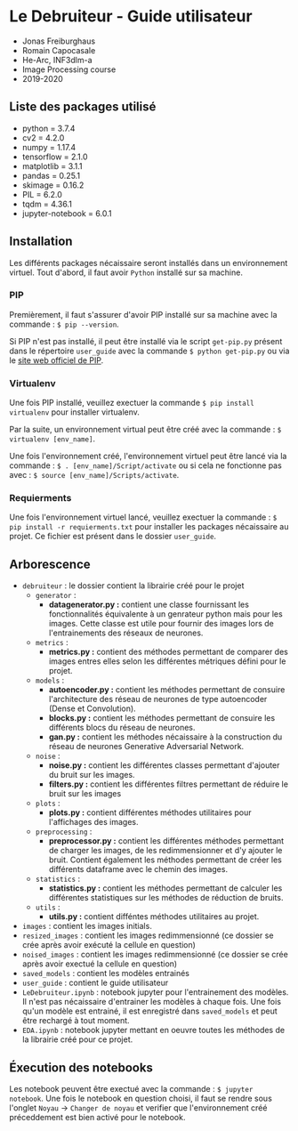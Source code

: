 # Le Debruiteur - Guide utilisateur
* Jonas Freiburghaus
* Romain Capocasale
* He-Arc, INF3dlm-a
* Image Processing course
* 2019-2020

## Liste des packages utilisé
* python = 3.7.4
* cv2 = 4.2.0
* numpy = 1.17.4
* tensorflow = 2.1.0
* matplotlib = 3.1.1
* pandas = 0.25.1
* skimage = 0.16.2
* PIL = 6.2.0
* tqdm = 4.36.1
* jupyter-notebook = 6.0.1

## Installation
Les différents packages nécaissaire seront installés dans un environnement virtuel. Tout d'abord, il faut avoir ``Python`` installé sur sa machine.

### PIP
Premièrement, il faut s'assurer d'avoir PIP installé sur sa machine avec la commande : ```$ pip --version```.

Si PIP n'est pas installé, il peut être installé via le script ``get-pip.py`` présent dans le répertoire ``user_guide`` avec la commande ```$ python get-pip.py``` ou via le [site web officiel de PIP](https://pip.pypa.io/en/stable/installing/).

### Virtualenv
Une fois PIP installé, veuillez exectuer la commande ```$ pip install virtualenv``` pour installer virtualenv.

Par la suite, un environnement virtual peut être créé avec la commande : ```$ virtualenv [env_name]```.

Une fois l'environnement créé, l'environnement virtuel peut être lancé via la commande : ```$ . [env_name]/Script/activate``` ou si cela ne fonctionne pas avec : ```$ source [env_name]/Scripts/activate```.

### Requierments
Une fois l'environnement virtuel lancé, veuillez exectuer la commande : ```$ pip install -r requierments.txt``` pour installer les packages nécaissaire au projet. Ce fichier est présent dans le dossier ``user_guide``.

## Arborescence
* ``debruiteur`` : le dossier contient la librairie créé pour le projet
  * ``generator`` :
    * **datagenerator.py :** contient une classe fournissant les fonctionnalités équivalente à un genrateur python mais pour les images. Cette classe est utile pour fournir des images lors de l'entrainements des réseaux de neurones.  
  * ``metrics`` :
    * **metrics.py :** contient des méthodes permettant de comparer des images entres elles selon les différentes métriques défini pour le projet.
  * ``models`` :
    * **autoencoder.py :** contient les méthodes permettant de consuire l'architecture des réseau de neurones de type autoencoder (Dense et Convolution).
    * **blocks.py :** contient les méthodes permettant de consuire les différents blocs du réseau de neurones.
    * **gan.py :** contient les méthodes nécaissaire à la construction du réseau de neurones Generative Adversarial Network.
  * ``noise`` :
    * **noise.py :** contient les différentes classes permettant d'ajouter du bruit sur les images.
    * **filters.py :** contient les différentes filtres permettant de réduire le bruit sur les images
  * ``plots`` :
    * **plots.py :** contient différentes méthodes utilitaires pour l'affichages des images.
  * ``preprocessing`` :
    * **preprocessor.py :** contient les différentes méthodes permettant de charger les images, de les redimmensionner et d'y ajouter le bruit. Contient également les méthodes permettant de créer les différents dataframe avec le chemin des images.
  * ``statistics`` :
    * **statistics.py :** contient les méthodes permettant de calculer les différentes statistiques sur les méthodes de réduction de bruits.
  * ``utils`` :
    * **utils.py :** contient difféntes méthodes utilitaires au projet.
* ``images`` : contient les images initials.
* ``resized_images`` : contient les images redimmensionné (ce dossier se crée après avoir exécuté la cellule en question)
* ``noised_images`` : contient les images redimmensionné (ce dossier se crée après avoir exectué la cellule en question)
* ``saved_models`` : contient les modèles entrainés
* ``user_guide`` : contient le guide utilisateur
* ``LeDebruiteur.ipynb`` : notebook jupyter pour l'entrainement des modèles. Il n'est pas nécaissaire d'entrainer les modèles à chaque fois. Une fois qu'un modèle est entrainé, il est enregistré dans ``saved_models`` et peut être rechargé à tout moment.
* ``EDA.ipynb`` : notebook jupyter mettant en oeuvre toutes les méthodes de la librairie créé pour ce projet.

## Éxecution des notebooks
Les notebook peuvent être exectué avec la commande : ```$ jupyter notebook```. Une fois le notebook en question choisi, il faut se rendre sous l'onglet ``Noyau`` -> ``Changer de noyau`` et verifier que l'environnement créé préceddement est bien activé pour le notebook.

